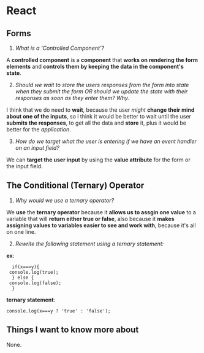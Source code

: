 # React

## Forms

1. *What is a ‘Controlled Component’?*

A **controlled component** is a **component** that **works on rendering the form elements** and **controls them by keeping the data in the component's state**.

2. *Should we wait to store the users responses from the form into state when they submit the form OR should we update the state with their responses as soon as they enter them? Why.*

I think that we do need to **wait**, because the user *might* **change their mind about one of the inputs**, so i think it would be better to wait until the user **submits the responses**, to get all the data and **store** it, plus it would be better for the *application*.

3. *How do we target what the user is entering if we have an event handler on an input field?*

We can **target the user input** by using the **value attribute** for the form or the input field.

## The Conditional (Ternary) Operator

1. *Why would we use a ternary operator?*

We **use** the **ternary operator** because it **allows us to assgin one value** to a variable that will **return either true or false**, also because it **makes assigning values to variables easier to see and work with**, because it's all on one line.

2. *Rewrite the following statement using a ternary statement:*

**ex**:
```
  if(x===y){
 console.log(true);
  } else {
 console.log(false);
  }
```

**ternary statement**:

`console.log(x===y ? 'true' : 'false');`

## Things I want to know more about

None.
